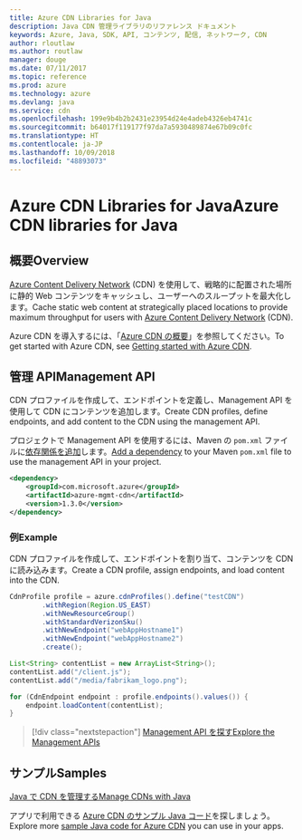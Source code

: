```yaml
---
title: Azure CDN Libraries for Java
description: Java CDN 管理ライブラリのリファレンス ドキュメント
keywords: Azure, Java, SDK, API, コンテンツ, 配信, ネットワーク, CDN
author: rloutlaw
ms.author: routlaw
manager: douge
ms.date: 07/11/2017
ms.topic: reference
ms.prod: azure
ms.technology: azure
ms.devlang: java
ms.service: cdn
ms.openlocfilehash: 199e9b4b2b2431e23954d24e4adeb4326eb4741c
ms.sourcegitcommit: b64017f119177f97da7a5930489874e67b09c0fc
ms.translationtype: HT
ms.contentlocale: ja-JP
ms.lasthandoff: 10/09/2018
ms.locfileid: "48893073"
---
```

# <a name="azure-cdn-libraries-for-java"></a><span data-ttu-id="389b4-104">Azure CDN Libraries for Java</span><span class="sxs-lookup"><span data-stu-id="389b4-104">Azure CDN libraries for Java</span></span>

## <a name="overview"></a><span data-ttu-id="389b4-105">概要</span><span class="sxs-lookup"><span data-stu-id="389b4-105">Overview</span></span>

<span data-ttu-id="389b4-106">[Azure Content Delivery Network](/azure/cdn/cdn-overview) (CDN) を使用して、戦略的に配置された場所に静的 Web コンテンツをキャッシュし、ユーザーへのスループットを最大化します。</span><span class="sxs-lookup"><span data-stu-id="389b4-106">Cache static web content at strategically placed locations to provide maximum throughput for users with [Azure Content Delivery Network](/azure/cdn/cdn-overview) (CDN).</span></span>

<span data-ttu-id="389b4-107">Azure CDN を導入するには、「[Azure CDN の概要](/azure/cdn/cdn-create-new-endpoint)」を参照してください。</span><span class="sxs-lookup"><span data-stu-id="389b4-107">To get started with Azure CDN, see [Getting started with Azure CDN](/azure/cdn/cdn-create-new-endpoint).</span></span>

## <a name="management-api"></a><span data-ttu-id="389b4-108">管理 API</span><span class="sxs-lookup"><span data-stu-id="389b4-108">Management API</span></span>

<span data-ttu-id="389b4-109">CDN プロファイルを作成して、エンドポイントを定義し、Management API を使用して CDN にコンテンツを追加します。</span><span class="sxs-lookup"><span data-stu-id="389b4-109">Create CDN profiles, define endpoints, and add content to the CDN using the management API.</span></span>

<span data-ttu-id="389b4-110">プロジェクトで Management API を使用するには、Maven の `pom.xml` ファイルに[依存関係を追加](https://maven.apache.org/guides/getting-started/index.html#How_do_I_use_external_dependencies)します。</span><span class="sxs-lookup"><span data-stu-id="389b4-110">[Add a dependency](https://maven.apache.org/guides/getting-started/index.html#How_do_I_use_external_dependencies) to your Maven `pom.xml` file to use the management API in your project.</span></span>

```XML
<dependency>
    <groupId>com.microsoft.azure</groupId>
    <artifactId>azure-mgmt-cdn</artifactId>
    <version>1.3.0</version>
</dependency>
```   

### <a name="example"></a><span data-ttu-id="389b4-111">例</span><span class="sxs-lookup"><span data-stu-id="389b4-111">Example</span></span>

<span data-ttu-id="389b4-112">CDN プロファイルを作成して、エンドポイントを割り当て、コンテンツを CDN に読み込みます。</span><span class="sxs-lookup"><span data-stu-id="389b4-112">Create a CDN profile, assign endpoints, and load content into the CDN.</span></span>

```java
CdnProfile profile = azure.cdnProfiles().define("testCDN")
        .withRegion(Region.US_EAST)
        .withNewResourceGroup()
        .withStandardVerizonSku()
        .withNewEndpoint("webAppHostname1")
        .withNewEndpoint("webAppHostname2")
        .create();

List<String> contentList = new ArrayList<String>();
contentList.add("/client.js");
contentList.add("/media/fabrikam_logo.png");

for (CdnEndpoint endpoint : profile.endpoints().values()) {
    endpoint.loadContent(contentList);
}
```

> [!div class="nextstepaction"]
> [<span data-ttu-id="389b4-113">Management API を探す</span><span class="sxs-lookup"><span data-stu-id="389b4-113">Explore the Management APIs</span></span>](/java/api/overview/azure/cdn/management)

## <a name="samples"></a><span data-ttu-id="389b4-114">サンプル</span><span class="sxs-lookup"><span data-stu-id="389b4-114">Samples</span></span>

[<span data-ttu-id="389b4-115">Java で CDN を管理する</span><span class="sxs-lookup"><span data-stu-id="389b4-115">Manage CDNs with Java</span></span>](https://github.com/Azure-Samples/cdn-java-manage-cdn)

<span data-ttu-id="389b4-116">アプリで利用できる [Azure CDN のサンプル Java コード](https://azure.microsoft.com/resources/samples/?platform=java&term=cdn)を探しましょう。</span><span class="sxs-lookup"><span data-stu-id="389b4-116">Explore more [sample Java code for Azure CDN](https://azure.microsoft.com/resources/samples/?platform=java&term=cdn) you can use in your apps.</span></span>